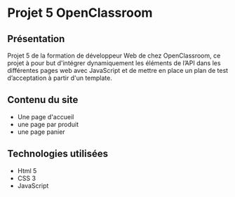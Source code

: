 # Projet 5 OpenClassroom

## Présentation

Projet 5 de la formation de développeur Web de chez OpenClassroom, ce projet à pour but d'intégrer dynamiquement les éléments de l’API dans les différentes pages web avec JavaScript et de mettre en place un plan de test d’acceptation à partir d'un template.

## Contenu du site 
- Une page d'accueil
- une page par produit
- une page panier

## Technologies utilisées

- Html 5  
- CSS 3  
- JavaScript  
